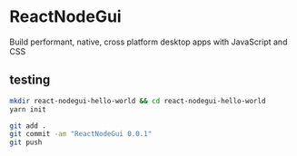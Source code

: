 # ReactNodeGui

Build performant, native, cross platform desktop apps with JavaScript and CSS

## testing

```bash
mkdir react-nodegui-hello-world && cd react-nodegui-hello-world
yarn init
```

```bash
git add .
git commit -am "ReactNodeGui 0.0.1"
git push
```
